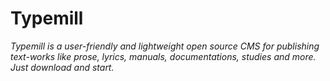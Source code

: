# Typemill

*Typemill is a user-friendly and lightweight open source CMS for publishing text-works like prose, lyrics, manuals, documentations, studies and more. Just download and start.*


